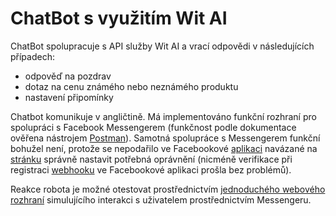 # ChatBot s využitím Wit AI

ChatBot spolupracuje s API služby Wit AI a vrací odpovědi v následujících případech:

- odpověď na pozdrav
- dotaz na cenu známého nebo neznámého produktu
- nastavení připomínky

Chatbot komunikuje v angličtině. Má implementováno funkční rozhraní pro spolupráci s Facebook Messengerem (funkčnost podle dokumentace ověřena nástrojem [Postman](https://www.getpostman.com/)). 
Samotná spolupráce s Messengerem funkční bohužel není, protože se nepodařilo ve Facebookové [aplikaci](https://developers.facebook.com/apps/1788288764572523) navázané na [stránku](https://www.facebook.com/pg/Kopa-květáku-1376236125842886)
správně nastavit potřebná oprávnění (nicméně verifikace při registraci [webhooku](https://kvetak.zuzanakreizlova.cz/public/index.php) ve Facebookové aplikaci prošla bez problémů). 

Reakce robota je možné otestovat prostřednictvím [jednoduchého webového rozhraní](https://kvetak.zuzanakreizlova.cz/public/test.php?message=Remind+me+to+send+an+email+at+5+o%27clock&submit=Send+%3E%3E%A0%A0)
simulujícího interakci s uživatelem prostřednictvím Messengeru. 
